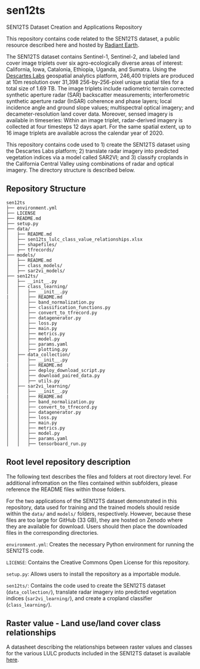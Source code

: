 # sen12ts
SEN12TS Dataset Creation and Applications Repository

This repository contains code related to the SEN12TS dataset, a public resource described here and hosted by [Radiant Earth](https://mlhub.earth/data/sen12ts_v1).

The SEN12TS dataset contains Sentinel-1, Sentinel-2, and labeled land cover image triplets over six agro-ecologically diverse areas of interest: California, Iowa, Catalonia, Ethiopia, Uganda, and Sumatra. Using the [Descartes Labs](https://descarteslabs.com/) geospatial analytics platform, 246,400 triplets are produced at 10m resolution over 31,398 256-by-256-pixel unique spatial tiles for a total size of 1.69 TB. The image triplets include radiometric terrain corrected synthetic aperture radar (SAR) backscatter measurements; interferometric synthetic aperture radar (InSAR) coherence and phase layers; local incidence angle and ground slope values; multispectral optical imagery; and decameter-resolution land cover data. Moreover, sensed imagery is available in timeseries: Within an image triplet, radar-derived imagery is collected at four timesteps 12 days apart. For the same spatial extent, up to 16 image triplets are available across the calendar year of 2020.

This repository contains code used to 1) create the SEN12TS dataset using the Descartes Labs platform; 2) translate radar imagery into predicted vegetation indices via a model called SAR2VI; and 3) classify croplands in the California Central Valley using combinations of radar and optical imagery. The directory structure is described below. 

## Repository Structure

```
sen12ts
├── environment.yml
├── LICENSE
├── README.md
├── setup.py
├── data/
│   ├── README.md
│   ├── sen12ts_lulc_class_value_relationships.xlsx
│   ├── shapefiles/
│   ├── tfrecords/
├── models/
│   ├── README.md
│   ├── class_models/
│   ├── sar2vi_models/
├── sen12ts/
│   ├── __init__.py
│   ├── class_learning/
│   │   ├── __init__.py
|   │   ├── README.md
│   │   ├── band_normalization.py
│   │   ├── classification_functions.py
│   │   ├── convert_to_tfrecord.py
│   │   ├── datagenerator.py
│   │   ├── loss.py
│   │   ├── main.py
│   │   ├── metrics.py
│   │   ├── model.py
│   │   ├── params.yaml
│   │   ├── plotting.py
│   ├── data_collection/
│   │   ├── __init__.py
|   │   ├── README.md
│   │   ├── deploy_download_script.py
│   │   ├── download_paired_data.py
│   │   ├── utils.py
│   ├── sar2vi_learning/
│   │   ├── __init__.py
|   │   ├── README.md
│   │   ├── band_normalization.py
│   │   ├── convert_to_tfrecord.py
│   │   ├── datagenerator.py
│   │   ├── loss.py
│   │   ├── main.py
│   │   ├── metrics.py
│   │   ├── model.py
│   │   ├── params.yaml
│   │   ├── tensorboard_run.py
```

## Root level repository description

The following text describes the files and folders at root directory level. For additional infromation on the files contained within subfolders, please reference the README files within those folders. 

For the two applications of the SEN12TS dataset demonstrated in this repository, data used for training and the trained models should reside within the `data/` and `models/` folders, respectively. However, because these files are too large for GitHub (33 GB), they are hosted on Zenodo where they are available for download. Users should then place the downloaded files in the corresponding directories. 

`environment.yml`: Creates the necessary Python environment for running the SEN12TS code. 

`LICENSE`: Contains the Creative Commons Open License for this repository.

`setup.py`: Allows users to install the repository as a importable module. 

`sen12ts/`: Contains the code used to create the SEN12TS dataset (`data_collection/`), translate radar imagery into predicted vegetation indices (`sar2vi_learning/`), and create a cropland classifier (`class_learning/`). 

## Raster value - Land use/land cover class relationships
A datasheet describing the relationships between raster values and classes for the various LULC products included in the SEN12TS dataset is available [here]().



